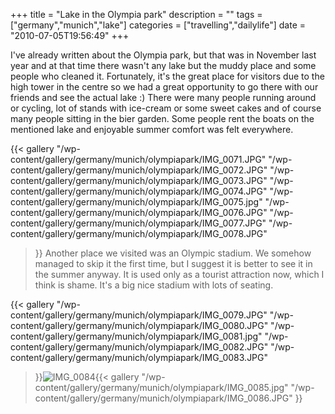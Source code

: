 +++
title = "Lake in the Olympia park"
description = ""
tags = ["germany","munich","lake"]
categories = ["travelling","dailylife"]
date = "2010-07-05T19:56:49"
+++

I've already written about the Olympia park, but that was in November last year and at that time
there wasn't any lake but the muddy place and some people who cleaned it. Fortunately, it's the
great place for visitors due to the high tower in the centre so we had a great opportunity to go
there with our friends and see the actual lake :) There were many people running around or cycling, lot of stands with ice-cream or some sweet cakes
and of course many people sitting in the bier garden. Some people rent the boats on the mentioned
lake and enjoyable summer comfort was felt everywhere.

{{< gallery
    "/wp-content/gallery/germany/munich/olympiapark/IMG_0071.JPG"
    "/wp-content/gallery/germany/munich/olympiapark/IMG_0072.JPG"
    "/wp-content/gallery/germany/munich/olympiapark/IMG_0073.JPG"
    "/wp-content/gallery/germany/munich/olympiapark/IMG_0074.JPG"
    "/wp-content/gallery/germany/munich/olympiapark/IMG_0075.jpg"
    "/wp-content/gallery/germany/munich/olympiapark/IMG_0076.JPG"
    "/wp-content/gallery/germany/munich/olympiapark/IMG_0077.JPG"
    "/wp-content/gallery/germany/munich/olympiapark/IMG_0078.JPG"
>}}
Another place we visited was an Olympic stadium. We somehow managed to skip it the first time, but I
suggest it is better to see it in the summer anyway. It is used only as a tourist attraction now,
which I think is shame. It's a big nice stadium with lots of seating.

{{< gallery
    "/wp-content/gallery/germany/munich/olympiapark/IMG_0079.JPG"
    "/wp-content/gallery/germany/munich/olympiapark/IMG_0080.JPG"
    "/wp-content/gallery/germany/munich/olympiapark/IMG_0081.jpg"
    "/wp-content/gallery/germany/munich/olympiapark/IMG_0082.JPG"
    "/wp-content/gallery/germany/munich/olympiapark/IMG_0083.JPG"
>}}<img
class="ngg-singlepic
ngg-left"
src="http://www.ajka-andrej.com/wp-content/gallery/germany/munich/olympiapark/thumbs/thumbs_IMG_0084.JPG" alt="IMG_0084" />{{< gallery
    "/wp-content/gallery/germany/munich/olympiapark/IMG_0085.jpg"
    "/wp-content/gallery/germany/munich/olympiapark/IMG_0086.JPG"
>}}